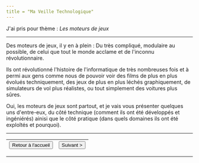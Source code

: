 ```yaml
---
title = "Ma Veille Technologique"
---
```

J'ai pris pour thème : _Les moteurs de jeux_

***
Des moteurs de jeux, il y en à plein : Du très compliqué, modulaire au possible,
de celui que tout le monde acclame et de l'inconnu révolutionnaire.

Ils ont révolutionné l'histoire de l'informatique de très nombreuses fois et à
permi aux gens comme nous de pouvoir voir des films de plus en plus évolués
techniquement, des jeux de plus en plus léchés graphiquement, de simulateurs de
vol plus réalistes, ou tout simplement des voitures plus sûres.

Oui, les moteurs de jeux sont partout, et je vais vous présenter quelques uns 
d'entre-eux, du côté technique (comment ils ont été développés et ingéniérés)
ainisi que le côté pratique (dans quels domaines ils ont été exploîtés et
pourquoi).

***

|<button onclick="window.location.href='https://vhascoet-pro.github.io/portfolio-bts.github.io/';">Retour à l'accueil</button></div>|<div align="center"><button onclick="window.location.href='https://vhascoet-pro.github.io/portfolio-bts.github.io/veille/veille_p2';">Suivant ></button></div>|
|---:|:---|

***
